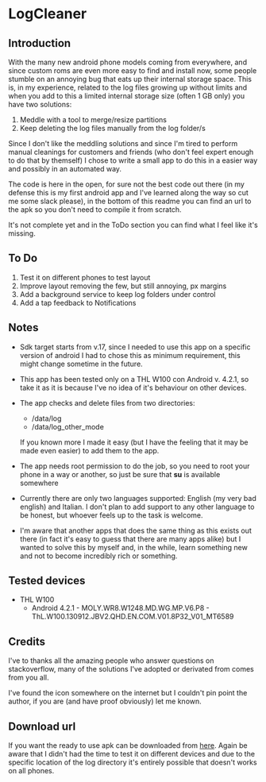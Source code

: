 # LogCleaner

## Introduction
With the many new android phone models coming from everywhere, and since custom roms are even more easy to find and install now, some people stumble on an annoying bug that eats up their internal storage space. 
This is, in my experience, related to the log files growing up without limits and when you add to this a limited internal storage size (often 1 GB only) you have two solutions:
  1. Meddle with a tool to merge/resize partitions
  2. Keep deleting the log files manually from the log folder/s
  
Since I don't like the meddling solutions and since I'm tired to perform manual cleanings for customers and friends (who don't feel expert enough to do that by themself) I chose to write a small app to do this in a easier way and possibly in an automated way.

The code is here in the open, for sure not the best code out there (in my defense this is my first android app and I've learned along the way so cut me some slack please), in the bottom of this readme you can find an url to the apk so you don't need to compile it from scratch.

It's not complete yet and in the ToDo section you can find what I feel like it's missing.

## To Do
1. Test it on different phones to test layout
2. Improve layout removing the few, but still annoying, px margins
3. Add a background service to keep log folders under control
4. Add a tap feedback to Notifications

## Notes
- Sdk target starts from v.17, since I needed to use this app on a specific version of android I had to chose this as minimum requirement, this might change sometime in the future. 

- This app has been tested only on a THL W100 con Android v. 4.2.1, so take it as it is because I've no idea of it's behaviour on other devices. 

- The app checks and delete files from two directories:
  * /data/log
  * /data/log_other_mode
  
  If you known more I made it easy (but I have the feeling that it may be made even easier) to add them to the app.
  
- The app needs root permission to do the job, so you need to root your phone in a way or another, so just be sure that **su** is available somewhere

- Currently there are only two languages supported: English (my very bad english) and Italian. I don't plan to add support to any other language to be honest, but whoever feels up to the task is welcome.

- I'm aware that another apps that does the same thing as this exists out there (in fact it's easy to guess that there are many apps alike) but I wanted to solve this by myself and, in the while, learn something new and not to become incredibly rich or something.

## Tested devices 
- THL W100
  * Android 4.2.1 - MOLY.WR8.W1248.MD.WG.MP.V6.P8 - ThL.W100.130912.JBV2.QHD.EN.COM.V01.8P32_V01_MT6589

## Credits
I've to thanks all the amazing people who answer questions on stackoverflow, many of the solutions I've adopted or derivated from comes from you all.

I've found the icon somewhere on the internet but I couldn't pin point the author, if you are (and have proof obviously) let me known.

## Download url
If you want the ready to use apk can be downloaded from [here](http://apkrepository.northernlights.io/logcleaner_1.0.apk).
Again be aware that I didn't had the time to test it on different devices and due to the specific location of the log directory it's entirely possible that doesn't works on all phones.
